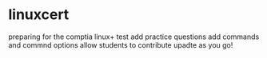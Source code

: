 # linuxcert
preparing for the comptia linux+ test
add practice questions
add commands and commnd options
allow students to contribute
upadte as you go!
